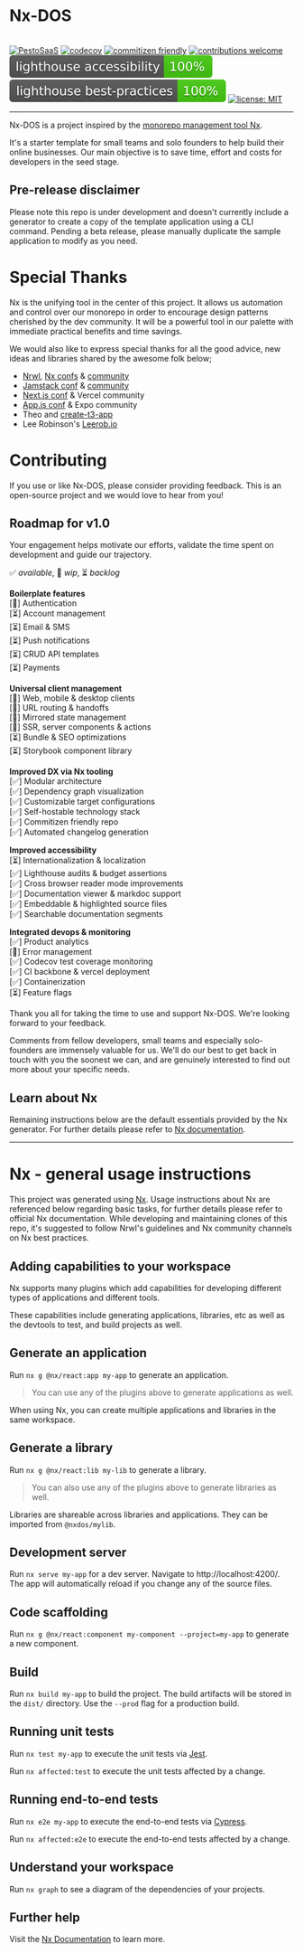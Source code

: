 # Nx-DOS

&nbsp;  
[![PestoSaaS](https://dl.circleci.com/status-badge/img/circleci/EEitR3ZgjiaHKy1jJubVxP/JsxczUrDWCK8A3uAis4W9G/tree/main.svg?style=shield)](https://dl.circleci.com/status-badge/redirect/circleci/EEitR3ZgjiaHKy1jJubVxP/JsxczUrDWCK8A3uAis4W9G/tree/main)
[![codecov](https://codecov.io/gh/PestoSaaS/Nx-DOS/graph/badge.svg?token=D1GAJAF0Q9)](https://codecov.io/gh/PestoSaaS/Nx-DOS)
[![commitizen friendly](https://img.shields.io/badge/commitizen-friendly-brightgreen.svg)](http://commitizen.github.io/cz-cli/)
[![contributions welcome](https://img.shields.io/badge/contributions-welcome-brightgreen.svg?style=flat)](https://github.com/PestoSaaS/Nx-DOS/issues)
<wbr/>
[![lighthouse accessibility](.badges/lighthouse_accessibility.svg)](https://github.com/GoogleChrome/lighthouse)
[![lighthouse best-practices](.badges/lighthouse_best-practices.svg)](https://github.com/GoogleChrome/lighthouse)
[![license: MIT](https://img.shields.io/badge/license-MIT-blue.svg)](https://opensource.org/licenses/MIT)

<hr>

Nx-DOS is a project inspired by the [monorepo management tool Nx](https://nx.dev/getting-started/intro).

It's a starter template for small teams and solo founders to help build their online businesses. Our main objective is to save time, effort and costs for developers in the seed stage.

## Pre-release disclaimer

Please note this repo is under development and doesn't currently include a generator to create a copy of the template application using a CLI command. Pending a beta release, please manually duplicate the sample application to modify as you need.

# Special Thanks

Nx is the unifying tool in the center of this project. It allows us automation and control over our monorepo in order to encourage design patterns cherished by the dev community. It will be a powerful tool in our palette with immediate practical benefits and time savings.

We would also like to express special thanks for all the good advice, new ideas and libraries shared by the awesome folk below;

- [Nrwl](https://nx.app/company), [Nx confs](https://nx.dev/conf) & [community](https://go.nrwl.io/join-slack?utm_source=nx.dev)
- [Jamstack conf](https://jamstack.org/conf/) & [community](https://jamstack.org/)
- [Next.js conf](https://nextjs.org/conf) & Vercel community
- [App.js conf](https://appjs.co/) & Expo community
- Theo and [create-t3-app](https://github.com/t3dotgg)
- Lee Robinson's [Leerob.io](https://github.com/leerob/leerob.io)

# Contributing

If you use or like Nx-DOS, please consider providing feedback. This is an open-source project and we would love to hear from you!

## Roadmap for v1.0

Your engagement helps motivate our efforts, validate the time spent on development and guide our trajectory.

✅ *available*, 🚧 *wip*, ⏳ *backlog*

**Boilerplate features**  
 [🚧] Authentication  
 [⏳] Account management  
 [⏳] Email & SMS  
 [⏳] Push notifications  
 [⏳] CRUD API templates  
 [⏳] Payments  

**Universal client management**  
 [🚧] Web, mobile & desktop clients  
 [🚧] URL routing & handoffs  
 [🚧] Mirrored state management  
 [🚧] SSR, server components & actions  
 [⏳] Bundle & SEO optimizations  
 [⏳] Storybook component library  

**Improved DX via Nx tooling**  
 [✅] Modular architecture  
 [✅] Dependency graph visualization  
 [✅] Customizable target configurations  
 [✅] Self-hostable technology stack  
 [✅] Commitizen friendly repo  
 [✅] Automated changelog generation  

**Improved accessibility**  
 [⏳] Internationalization & localization  
 [✅] Lighthouse audits & budget assertions  
 [✅] Cross browser reader mode improvements  
 [✅] Documentation viewer & markdoc support  
 [✅] Embeddable & highlighted source files  
 [✅] Searchable documentation segments  

**Integrated devops & monitoring**  
 [✅] Product analytics  
 [🚧] Error management   
 [✅] Codecov test coverage monitoring    
 [✅] CI backbone & vercel deployment  
 [✅] Containerization  
 [⏳] Feature flags 

Thank you all for taking the time to use and support Nx-DOS. We're looking forward to your feedback.

Comments from fellow developers, small teams and especially solo-founders are immensely valuable for us. We'll do our best to get back in touch with you the soonest we can, and are genuinely interested to find out more about your specific needs.

## Learn about Nx

Remaining instructions below are the default essentials provided by the Nx generator. For further details please refer to [Nx documentation](https://nx.dev/getting-started/intro).

<hr>
   
# Nx - general usage instructions

This project was generated using [Nx](https://nx.dev). Usage instructions about Nx are referenced below regarding basic tasks, for further details please refer to official Nx documentation. While developing and maintaining clones of this repo, it's suggested to follow Nrwl's guidelines and Nx community channels on Nx best practices.

## Adding capabilities to your workspace

Nx supports many plugins which add capabilities for developing different types of applications and different tools.

These capabilities include generating applications, libraries, etc as well as the devtools to test, and build projects as well.

## Generate an application

Run `nx g @nx/react:app my-app` to generate an application.

> You can use any of the plugins above to generate applications as well.

When using Nx, you can create multiple applications and libraries in the same workspace.

## Generate a library

Run `nx g @nx/react:lib my-lib` to generate a library.

> You can also use any of the plugins above to generate libraries as well.

Libraries are shareable across libraries and applications. They can be imported from `@nxdos/mylib`.

## Development server

Run `nx serve my-app` for a dev server. Navigate to http://localhost:4200/. The app will automatically reload if you change any of the source files.

## Code scaffolding

Run `nx g @nx/react:component my-component --project=my-app` to generate a new component.

## Build

Run `nx build my-app` to build the project. The build artifacts will be stored in the `dist/` directory. Use the `--prod` flag for a production build.

## Running unit tests

Run `nx test my-app` to execute the unit tests via [Jest](https://jestjs.io).

Run `nx affected:test` to execute the unit tests affected by a change.

## Running end-to-end tests

Run `nx e2e my-app` to execute the end-to-end tests via [Cypress](https://www.cypress.io).

Run `nx affected:e2e` to execute the end-to-end tests affected by a change.

## Understand your workspace

Run `nx graph` to see a diagram of the dependencies of your projects.

## Further help

Visit the [Nx Documentation](https://nx.dev) to learn more.
